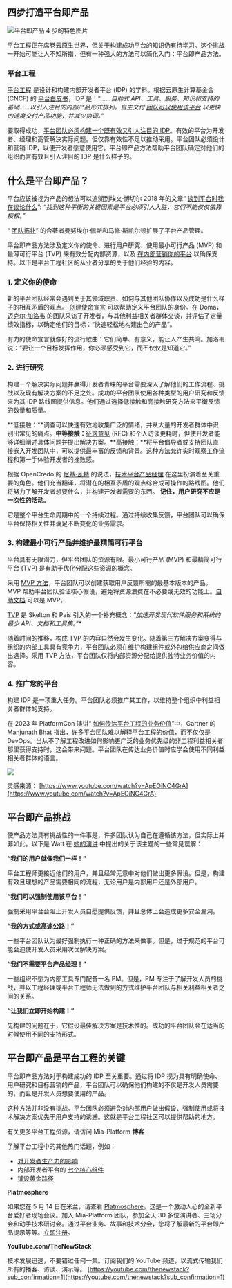 ## 四步打造平台即产品

![平台即产品 4 步的特色图片](https://cdn.thenewstack.io/media/2024/03/01fb5cc3-platform-1024x640.jpg)

平台工程正在席卷云原生世界，但关于构建成功平台的知识仍有待学习。这个挑战一开始可能让人不知所措，但有一种强大的方法可以简化入门：平台即产品方法。

### 平台工程

[平台工程](https://thenewstack.io/platform-engineering/) 是设计和构建内部开发者平台 (IDP) 的学科。根据云原生计算基金会 (CNCF) 的 [平台白皮书](https://tag-app-delivery.cncf.io/whitepapers/platforms/#what-is-a-platform)，IDP 是：“*……*自助式 API、工具、服务、知识和支持的基础……以引人注目的内部产品形式排列。自主交付 [团队可以使用该平台](https://thenewstack.io/tame-the-tiger-a-lighthearted-guide-to-platform-teams/) 以更快的速度交付产品功能，并减少协调。*”*

要取得成功，[平台团队必须构建一个既有效又引人注目的 IDP](https://thenewstack.io/ebooks/platform-engineering/platform-engineering-what-you-need-to-know-now/)。有效的平台为开发者、经理和高管解决实际问题。但仅靠有效性不足以推动采用。平台团队必须设计和营销 IDP，以便开发者愿意使用它。平台即产品方法帮助平台团队确定对他们的组织而言有效且引人注目的 IDP 是什么样子的。

## 什么是平台即产品？

平台应该被视为产品的想法可以追溯到埃文·博切尔 2018 年的文章“
[谈到平台时我在谈论什么](https://martinfowler.com/articles/talk-about-platforms.html)”: *“*找到这种平衡的关键因素是平台必须引人入胜，它们不能仅仅依靠授权。*”*

“
[团队拓扑](https://teamtopologies.com/)” 的合著者曼努埃尔·佩斯和马修·斯凯尔顿扩展了平台产品管理。

平台即产品方法涉及定义你的使命、进行用户研究、使用最小可行产品 (MVP) 和最薄可行平台 (TVP) 来有效分配内部资源，以及
[在内部营销你的平台](https://thenewstack.io/the-art-of-platform-marketing-youve-gotta-sell-it/) 以确保支持。以下是平台工程社区的从业者分享的关于他们经验的内容。

### 1. 定义你的使命

新的平台团队经常会遇到关于其领域职责、如何与其他团队协作以及成功是什么样子的相互矛盾的观点。
[创建使命宣言](https://medium.com/@michael.roy.galloway/your-platform-org-needs-a-purpose-heres-how-to-find-it-64874b082d80) 可以帮助定义平台团队的身份。在 Doma，[迈克尔·加洛韦](https://www.linkedin.com/in/michaelroygalloway/) 的团队采访了开发者，与其他利益相关者群体交谈，并评估了定量绩效指标，以确定他们的目标：“快速轻松地构建出色的产品”。

有力的使命宣言就像好的流行歌曲：它们简单、有意义，能让人产生共鸣。加洛韦说：“要让一个目标发挥作用，你必须感受到它，而不仅仅是知道它。”

### 2. 进行研究

构建一个解决实际问题并赢得开发者青睐的平台需要深入了解他们的工作流程、挑战以及现有解决方案的不足之处。成功的平台团队使用各种类型的用户研究和反馈来为其 IDP 路线图提供信息。他们通过选择低接触和高接触研究方法来平衡反馈的数量和质量。

**低接触：**调查可以快速有效地收集广泛的情绪，并从大量的开发者群体中识别出常见的痛点。**中等接触：**[征求意见](https://leaddev.com/technical-decision-making/thorough-team-guide-rfcs) (RFC) 和个人访谈更耗时，但使开发者能够详细阐述具体问题并提出解决方案。**高接触：**将平台倡导者或支持团队直接嵌入开发团队中，可以提供最丰富的反馈和背景。这种方法允许实时观察工作流程和第一手体验开发者的挫败感。

根据 OpenCredo 的
[尼基·瓦特](https://www.linkedin.com/in/nickiwatt/) 的说法，[技术平台产品经理](https://www.youtube.com/watch?v=gWPPnuQB4co) 在这里扮演着至关重要的角色。他们充当翻译，将潜在的相互矛盾的观点综合成可操作的路线图。他们将努力了解开发者想要什么，并构建开发者需要的东西。
**记住，用户研究不应是一次性的活动。**

它是整个平台生命周期中的一个持续过程。通过持续收集反馈，平台团队可以确保平台保持相关性并满足不断变化的业务需求。

### 3. 构建最小可行产品并维护最精简可行平台

平台具有无限潜力，但平台团队的资源有限。最小可行产品 (MVP) 和最精简可行平台 (TVP) 是有助于优化分配这些资源的概念。

采用 [MVP 方法](https://thenewstack.io/mvp-or-tvp-why-your-internal-developer-platform-needs-both/)，平台团队可以创建获取用户反馈所需的最基本版本的产品。MVP 帮助平台团队验证核心假设，避免将资源浪费在不必要或无效的功能上。[自助文档](https://thenewstack.io/documentation-is-more-than-your-thinnest-viable-platform/) 可以是 MVP。

[TVP](https://github.com/TeamTopologies/Thinnest-Viable-Platform-examples) 是 Skelton 和 Pais 引入的一个补充概念：“*加速开发现代软件服务和系统的最少 API、文档和工具集。*”*

随着时间的推移，构成 TVP 的内容自然会发生变化。随着第三方解决方案变得与组织的内部工具具有竞争力，平台团队必须在维护构建组件或外包给供应商之间做出选择。采用 TVP 方法，平台团队仅将内部资源分配给提供独特业务价值的内容。

### 4. 推广您的平台

构建 IDP 是一项重大任务。平台团队必须推广其工作，以维持整个组织中利益相关者群体的支持。

在 2023 年 PlatformCon 演讲“ [如何传达平台工程的业务价值](https://www.youtube.com/watch?v=hBnnOcsKgyc)”中，Gartner 的 [Manjunath Bhat](https://www.linkedin.com/in/manjunathbhat/) 指出，许多平台团队难以解释平台工程的价值，而不仅仅是 DevOps。当从不了解工程改进如何影响更广泛的业务优先级的非工程利益相关者那里获得支持时，这会带来问题。平台团队在传达业务价值时应学会使用不同利益相关者群体的语言。

![](https://cdn.thenewstack.io/media/2024/03/27c73a8f-image2.png)

灵感来源： [https://www.youtube.com/watch?v=ApEOiNC4GrA](https://www.youtube.com/watch?v=ApEOiNC4GrA)

## 平台即产品挑战

使产品方法具有挑战性的一件事是，许多团队认为自己在遵循该方法，但实际上并非如此。以下是 Watt 在 [她的演讲](https://www.youtube.com/watch?v=gWPPnuQB4co) 中提出的关于该主题的一些常见误解：

**“我们的用户就像我们一样！”**

平台工程师更接近他们的用户，并且经常无意中对他们做出更多假设。但是，构建有效且理想的产品需要相同的流程，无论用户是内部用户还是外部用户。

**“我们可以强制使用该平台！”**

强制采用平台会阻止开发人员自愿提供反馈，并且总体上会造成更多安全漏洞。

**“我的方式或高速公路！”**

一些平台团队认为最好强制执行一种正确的方法来做事。但是，过于规范的平台可能会迫使开发人员采用次优解决方案。

**“我们不需要平台产品经理！”**

一些组织不愿为内部工具专门配备一名 PM。但是，PM 专注于了解开发人员的挑战，并以工程经理或平台工程师无法做到的方式维护平台团队与相关利益相关者之间的关系。

**“让我们立即开始构建！”**

先构建的问题在于，它假设最佳解决方案是技术性的。成功的平台团队会在适当的时候使用不同的支持形式。

## 平台即产品是平台工程的关键

平台即产品方法对于构建成功的 IDP 至关重要。通过将 IDP 视为具有明确使命、用户研究和目标营销的产品，平台团队可以确保他们构建的不仅是开发人员需要的，而且是开发人员想要使用的产品。

这种方法并非没有挑战。平台团队必须避免对内部用户做出假设、强制使用或将技术解决方案优先于用户支持的诱惑。这就是平台工程社区可以提供帮助的地方。

有关更多平台工程资源，请访问 Mia-Platform
**博客**

了解平台工程中的其他热门话题，例如：

* [对开发者生产力的影响](https://mia-platform.eu/blog/platform-engineering-reduces-cognitive-load/)
* 内部开发者平台的 [七个核心组件](https://mia-platform.eu/blog/seven-core-components-internal-developer-platform/)
* [铺设黄金路径](https://mia-platform.eu/blog/golden-paths-platform-engineering/)

**Platmosphere**

如果您在 5 月 14 日在米兰，请查看 [Platmosphere](https://mia-platform.eu/platmosphere/)。这是一个激动人心的全新平台爱好者现场会议。加入 Mia-Platform 团队，参加全天 30 多位演讲者、三场分会和动手技术研讨会。通过平台业务、故事和技术分会，您将了解最新的平台即产品提示等等。[立即注册](https://mia-platform.eu/platmosphere/#register)。

**YouTube.com/TheNewStack**

技术发展迅速，不要错过任何一集。订阅我们的 YouTube 频道，以流式传输我们所有的播客、访谈、演示等。
[https://youtube.com/thenewstack?sub_confirmation=1](https://youtube.com/thenewstack?sub_confirmation=1)